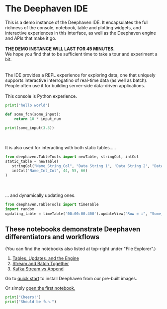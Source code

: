 # The Deephaven IDE

This is a demo instance of the Deephaven IDE.
It encapsulates the full richness of the console, notebook, table and plotting widgets, and interactive experiences in this interface, as well as the Deephaven engine and APIs that make it go.
\
\
**THE DEMO INSTANCE WILL LAST FOR 45 MINUTES.**\
We hope you find that to be sufficient time to take a tour and experiment a bit.
\
\
\
The IDE provides a REPL experience for exploring data, one that uniquely supports interactive interrogatino of real-time data (as well as batch).
People often use it for building server-side data-driven applications.
\
\
This console is Python experience.

```python
print("hello world")

def some_fcn(some_input):
    return 10 * input_num

print(some_input(3.3))
```
\
\
It is also used for interacting with both static tables.....
```python
from deephaven.TableTools import newTable, stringCol, intCol
static_table = newTable(
   stringCol("Name_String_Col", "Data String 1", 'Data String 2', "Data String 3"),
   intCol("Name_Int_Col", 44, 55, 66)
)
```
\
\
... and dynamically updating ones.

```python
from deephaven.TableTools import timeTable
import random
updating_table = timeTable('00:00:00.400').updateView("Row = i", "Some_Int =  random.randint(0,100)").reverse()
```


## These notebooks demonstrate Deephaven differentiators and workflows
(You can find the notebooks also listed at top-right under "File Explorer".)


1. [Tables, Updates, and the Engine](01%20Tables,%20Updates,%20and%20the%20Engine.md)
2. [Stream and Batch Together](02%20Stream%20and%20Batch%20Together.md)
3. [Kafka Stream vs Append](03%20Kafka%20Stream%20vs%20Append.md)


Go to [quick start](https://deephaven.io/core/docs/tutorials/quickstart/) to install Deephaven from our pre-built images.

Or simply [open the first notebook.](01%20Tables,%20Updates,%20and%20the%20Engine.md)


```python
print("Cheers!")
print("Should be fun.")
```
